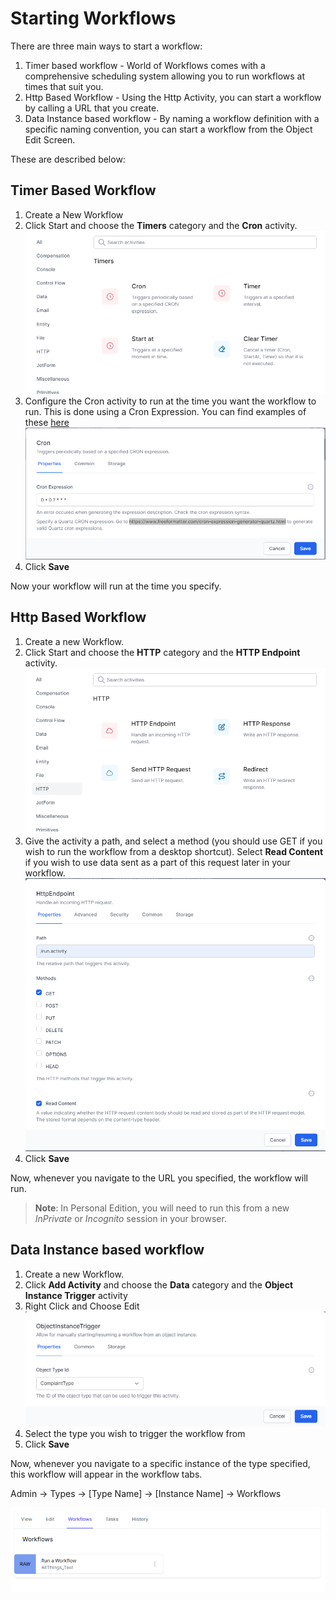 # Starting Workflows

There are three main ways to start a workflow:

1. Timer based workflow - World of Workflows comes with a comprehensive scheduling system allowing you to run workflows at times that suit you.
2. Http Based Workflow - Using the Http Activity, you can start a workflow by calling a URL that you create.
3. Data Instance based workflow - By naming a workflow definition with a specific naming convention, you can start a workflow from the Object Edit Screen.

These are described below:

## Timer Based Workflow

1. Create a New Workflow
2. Click Start and choose the **Timers** category and the **Cron** activity.
   ![](2023-02-02-11-10-30.png)
3. Configure the Cron activity to run at the time you want the workflow to run. This is done using a Cron Expression. You can find examples of these [here](https://www.freeformatter.com/cron-expression-generator-quartz.html)
   ![](2023-02-02-11-12-01.png)
4. Click **Save**

Now your workflow will run at the time you specify.

## Http Based Workflow

1. Create a new Workflow.
2. Click Start and choose the **HTTP** category and the **HTTP Endpoint** activity.
   ![](2023-02-02-11-13-06.png)
3. Give the activity a path, and select a method (you should use GET if you wish to run the workflow from a desktop shortcut). Select **Read Content** if you wish to use data sent as a part of this request later in your workflow.
   ![](2023-02-02-11-15-11.png)
4. Click **Save**

Now, whenever you navigate to the URL you specified, the workflow will run.

> **Note**: In Personal Edition, you will need to run this from a new *InPrivate* or *Incognito* session in your browser.
## Data Instance based workflow

1. Create a new Workflow.
2. Click **Add Activity** and choose the **Data** category and the **Object Instance Trigger** activity
3. Right Click and Choose Edit
   ![](2023-04-06-09-44-20.png)
4. Select the type you wish to trigger the workflow from
5. Click **Save**

Now, whenever you navigate to a specific instance of the type specified, this workflow will appear in the workflow tabs.

Admin -> Types -> [Type Name] -> [Instance Name] -> Workflows

![](2023-02-02-11-18-18.png)
